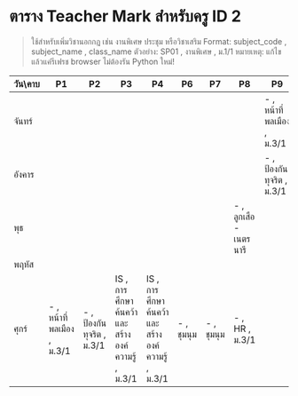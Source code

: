 # ตาราง Teacher Mark สำหรับครู ID 2

> ใช้สำหรับเพิ่มวิชานอกกฎ เช่น งานพิเศษ ประชุม หรือวิชาเสริม
> Format: subject_code , subject_name , class_name
> ตัวอย่าง: SP01 , งานพิเศษ , ม.1/1
> หมายเหตุ: แก้ไขแล้วแค่รีเฟรช browser ไม่ต้องรัน Python ใหม่!

| วัน\คาบ | P1 | P2 | P3 | P4 | P6 | P7 | P8 | P9 |
| --- | --- | --- | --- | --- | --- | --- | --- | --- |
| จันทร์ |  |  |  |  |  |  |  | - , หน้าที่พลเมือง  , ม.3/1 |
| อังคาร |  |  |  |  |  |  |  | - , ป้องกันทุจริต , ม.3/1 |
| พุธ |  |  |  |  |  |  | - , ลูกเสือ - เนตรนารี |  |
| พฤหัส |  |  |  |  |  |  |  |  |
| ศุกร์ | - , หน้าที่พลเมือง , ม.3/1 | - , ป้องกันทุจริต , ม.3/1  | IS , การศึกษาค้นคว้าและสร้างองค์ความรู้ , ม.3/1 | IS , การศึกษาค้นคว้าและสร้างองค์ความรู้ , ม.3/1 | - , ชุมนุม   | - , ชุมนุม   | - , HR , ม.3/1 |  |
